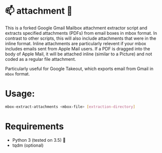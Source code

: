 # :mailbox: attachment :paperclip:

This is a forked Google Gmail Mailbox attachment extractor script and extracts specified attachments (PDFs) from email boxes in mbox format. In contrast to other scripts, this will also include attachments that were in the inline format. Inline attachments are particularly relevent if your mbox includes emails sent from Apple Mail users. If a PDF is dragged into the body of Apple Mail, it will be attached inline (similar to a Picture) and not coded as a regular file attachment.

Particularly useful for Google Takeout, which exports email from Gmail in `mbox` format.

# Usage:

``` bash
mbox-extract-attachments <mbox-file> [extraction-directory]
```

# Requirements

* Python 3 (tested on 3.5) :snake:
* tqdm (optional)
